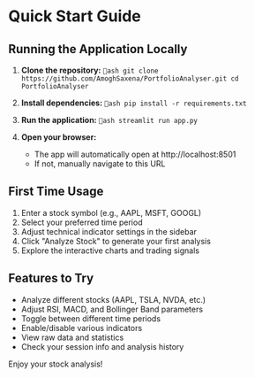 ﻿#  Quick Start Guide

## Running the Application Locally

1. **Clone the repository:**
   `ash
   git clone https://github.com/AmoghSaxena/PortfolioAnalyser.git
   cd PortfolioAnalyser
   `

2. **Install dependencies:**
   `ash
   pip install -r requirements.txt
   `

3. **Run the application:**
   `ash
   streamlit run app.py
   `

4. **Open your browser:**
   - The app will automatically open at http://localhost:8501
   - If not, manually navigate to this URL

## First Time Usage

1. Enter a stock symbol (e.g., AAPL, MSFT, GOOGL)
2. Select your preferred time period
3. Adjust technical indicator settings in the sidebar
4. Click "Analyze Stock" to generate your first analysis
5. Explore the interactive charts and trading signals

## Features to Try

-  Analyze different stocks (AAPL, TSLA, NVDA, etc.)
-  Adjust RSI, MACD, and Bollinger Band parameters
-  Toggle between different time periods
-  Enable/disable various indicators
-  View raw data and statistics
-  Check your session info and analysis history

Enjoy your stock analysis! 
